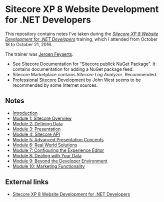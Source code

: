 # Sitecore XP 8 Website Development for .NET Developers

This repository contains notes I've taken during the *[Sitecore XP 8 Website Development for .NET Developers][1]*
training, which I attended from October 18 to October 21, 2016.

The trainer was [Jeroen Feyaerts][2].

* See Sitecore Documentation for "Sitecore publick NuGet Package". It contains documentation for adding a NuGet package
feed.
* Sitecore Marketplace contains *Sitecore Log Analyzer*. Recommended.
* [Professional Sitecore Development][3] by John West seems to be recommended by some Internet sources.

## Notes

* [Introduction](introduction.md)
* [Module 1: Sitecore Overview](module-1.md)
* [Module 2: Defining Data](module-2.md)
* [Module 3: Presentation](module-3.md)
* [Module 4: Sitecore API](module-4.md)
* [Module 5: Advanced Presentation Concepts](module-5.md)
* [Module 6: Real World Solutions](module-6.md)
* [Module 7: Configuring the Experience Editor](module-7.md)
* [Module 8: Dealing with Your Data](module-8.md)
* [Module 9: Beyond the Developer Environment](module-9.md)
* [Module 10: Marketing Functionality](module-10.md)

## External links

* [Sitecore XP 8 Website Development for .NET Developers][1]

[1]: http://www.sitecore.net/fr-be/services-and-support/training/classroom-training/back-end-developers/wnd8-sitecore-website-development-for-net-developers
[2]: https://www.linkedin.com/in/jeroen-feyaerts-7777b391
[3]: https://www.safaribooksonline.com/library/view/professional-sitecore-development/9781118235256/
